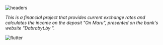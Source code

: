 ![headers](https://github.com/AndreiGorev/diplom/blob/main/assets/headerbank.png)

_This is a financial project that provides current 
exchange rates and calculates the income on the deposit "On Maru", 
presented on the bank's website "Dabrabyt.by "._

![flutter](https://github.com/AndreiGorev/diplom/blob/main/assets/python.png)
